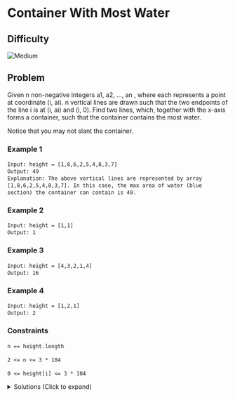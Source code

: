 # Container With Most Water

## Difficulty

![Medium](https://img.shields.io/badge/medium-ef6c00?style=for-the-badge&logoColor=white)

## Problem

Given n non-negative integers a1, a2, ..., an , where each represents a point at coordinate (i, ai). n vertical lines are drawn such that the two endpoints of the line i is at (i, ai) and (i, 0). Find two lines, which, together with the x-axis forms a container, such that the container contains the most water.

Notice that you may not slant the container.

### Example 1

```
Input: height = [1,8,6,2,5,4,8,3,7]
Output: 49
Explanation: The above vertical lines are represented by array [1,8,6,2,5,4,8,3,7]. In this case, the max area of water (blue section) the container can contain is 49.
```

### Example 2

```
Input: height = [1,1]
Output: 1
```

### Example 3

```
Input: height = [4,3,2,1,4]
Output: 16
```

### Example 4

```
Input: height = [1,2,1]
Output: 2
```

### Constraints

`n == height.length`

`2 <= n <= 3 * 104`

`0 <= height[i] <= 3 * 104`

<details>
  <summary>Solutions (Click to expand)</summary>

### Explanation

#### Two Pointers

A container can be represented as two points in the array, `i` and `j`, that can hold at the most the the minimum height of the two pointers, `min(height[i], height[j])`, times the length between the pointers, `j - 1`

![Illustration](./images/solution-1.png)

Here we can see that the amount of water that we can hold is largely deterministic by the height of the shorter of the two pointers. If we want a larger volume we would need to replace the shorter edge with an edge that is closer to the larger edge and has a height that makes up for the loss in distance and makes for a larger resulting volume.

![Illustration](./images/solution-2.png)

Now our new volume is the shorter of the two pointers \* the length between the two pointers.

![Illustration](./images/solution-3.png)

This would go one until the two pointers meet, `j - i = 0`, and we can't hold anymore water

Time: `O(N)` where `N` is the length of the array

Space: `O(1)`

- [JavaScript](./container-with-most-water.js)
- [TypeScript](./container-with-most-water.ts)
- [Java](./container-with-most-water.java)
- [Go](./container-with-most-water.go)

</details>
